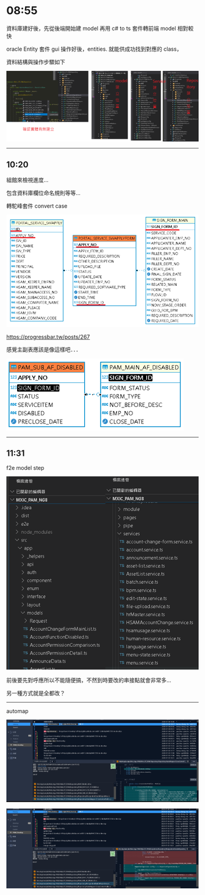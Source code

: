 # 08:55

資料庫建好後，先從後端開始建 model 再用 c# to ts 套件轉前端 model 相對較快

oracle Entity 套件 gui 操作好後，entities. 就能供成功找到對應的 class，

資料結構與操作步驟如下

![alt](/sinda-notes/img/modelstep.png)

---

## 10:20

組館來檢視進度...

包含資料庫欄位命名規則等等...

轉駝峰套件 convert case

![alt](/sinda-notes/img/modelexcample.png)

<https://progressbar.tw/posts/267>

感覺主副表應該是像這樣吧．．．

![alt](/sinda-notes/img/shouldbethis.png)

---

## 11:31

f2e model step

![alt](/sinda-notes/img/f2eModelstep.png)

前後要先對呼應所以不能隨便搞，不然到時要改的串接點就會非常多...

另一種方式就是全都改？

---

automap

![alt](/sinda-notes/img/automapping.png)

![alt](/sinda-notes/img/automapping2.png)